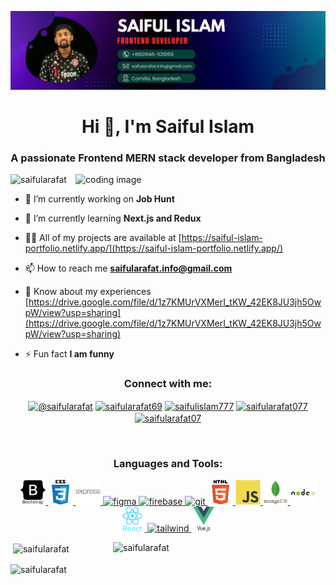 ![Banner](https://github.com/saifularafat/saifularafat/blob/main/Github%20Banner.png)
<h1 align="center">Hi 👋, I'm Saiful Islam</h1>
<h3 align="center">A passionate Frontend MERN stack developer from Bangladesh</h3>

<img align="right" width="400" alt="coding image" src="https://media4.giphy.com/media/qgQUggAC3Pfv687qPC/giphy.gif" />

<p align="left"> <img src="https://komarev.com/ghpvc/?username=saifularafat&label=Profile%20views&color=0e75b6&style=flat" alt="saifularafat" /> </p>

- 🔭 I’m currently working on **Job Hunt**

- 🌱 I’m currently learning **Next.js and Redux**

- 👨‍💻 All of my projects are available at [https://saiful-islam-portfolio.netlify.app/](https://saiful-islam-portfolio.netlify.app/)

- 📫 How to reach me **saifularafat.info@gmail.com**

- 📄 Know about my experiences [https://drive.google.com/file/d/1z7KMUrVXMerI_tKW_42EK8JU3jh5OwpW/view?usp=sharing](https://drive.google.com/file/d/1z7KMUrVXMerI_tKW_42EK8JU3jh5OwpW/view?usp=sharing)

- ⚡ Fun fact **I am funny**

<h3 align="center">Connect with me:</h3>
<p align="center">
<a href="https://dev.to/@saifularafat" target="blank"><img align="center" src="https://raw.githubusercontent.com/rahuldkjain/github-profile-readme-generator/master/src/images/icons/Social/devto.svg" alt="@saifularafat" height="30" width="40" /></a>
<a href="https://twitter.com/saifularafat69" target="blank"><img align="center" src="https://raw.githubusercontent.com/rahuldkjain/github-profile-readme-generator/master/src/images/icons/Social/twitter.svg" alt="saifularafat69" height="30" width="40" /></a>
<a href="https://linkedin.com/in/saifulislam777" target="blank"><img align="center" src="https://raw.githubusercontent.com/rahuldkjain/github-profile-readme-generator/master/src/images/icons/Social/linked-in-alt.svg" alt="saifulislam777" height="30" width="40" /></a>
<a href="https://fb.com/saifularafat077" target="blank"><img align="center" src="https://raw.githubusercontent.com/rahuldkjain/github-profile-readme-generator/master/src/images/icons/Social/facebook.svg" alt="saifularafat077" height="30" width="40" /></a>
<a href="https://instagram.com/saifularafat07" target="blank"><img align="center" src="https://raw.githubusercontent.com/rahuldkjain/github-profile-readme-generator/master/src/images/icons/Social/instagram.svg" alt="saifularafat07" height="30" width="40" /></a>
</p>
<br />
<h3 align="center">Languages and Tools:</h3>
<p align="center"> <a href="https://getbootstrap.com" target="_blank" rel="noreferrer"> <img src="https://raw.githubusercontent.com/devicons/devicon/master/icons/bootstrap/bootstrap-plain-wordmark.svg" alt="bootstrap" width="40" height="40"/> </a> <a href="https://www.w3schools.com/css/" target="_blank" rel="noreferrer"> <img src="https://raw.githubusercontent.com/devicons/devicon/master/icons/css3/css3-original-wordmark.svg" alt="css3" width="40" height="40"/> </a> <a href="https://expressjs.com" target="_blank" rel="noreferrer"> <img src="https://raw.githubusercontent.com/devicons/devicon/master/icons/express/express-original-wordmark.svg" alt="express" width="40" height="40"/> </a> <a href="https://www.figma.com/" target="_blank" rel="noreferrer"> <img src="https://www.vectorlogo.zone/logos/figma/figma-icon.svg" alt="figma" width="40" height="40"/> </a> <a href="https://firebase.google.com/" target="_blank" rel="noreferrer"> <img src="https://www.vectorlogo.zone/logos/firebase/firebase-icon.svg" alt="firebase" width="40" height="40"/> </a> <a href="https://git-scm.com/" target="_blank" rel="noreferrer"> <img src="https://www.vectorlogo.zone/logos/git-scm/git-scm-icon.svg" alt="git" width="40" height="40"/> </a> <a href="https://www.w3.org/html/" target="_blank" rel="noreferrer"> <img src="https://raw.githubusercontent.com/devicons/devicon/master/icons/html5/html5-original-wordmark.svg" alt="html5" width="40" height="40"/> </a> <a href="https://developer.mozilla.org/en-US/docs/Web/JavaScript" target="_blank" rel="noreferrer"> <img src="https://raw.githubusercontent.com/devicons/devicon/master/icons/javascript/javascript-original.svg" alt="javascript" width="40" height="40"/> </a> <a href="https://www.mongodb.com/" target="_blank" rel="noreferrer"> <img src="https://raw.githubusercontent.com/devicons/devicon/master/icons/mongodb/mongodb-original-wordmark.svg" alt="mongodb" width="40" height="40"/> </a> <a href="https://nodejs.org" target="_blank" rel="noreferrer"> <img src="https://raw.githubusercontent.com/devicons/devicon/master/icons/nodejs/nodejs-original-wordmark.svg" alt="nodejs" width="40" height="40"/> </a> <a href="https://reactjs.org/" target="_blank" rel="noreferrer"> <img src="https://raw.githubusercontent.com/devicons/devicon/master/icons/react/react-original-wordmark.svg" alt="react" width="40" height="40"/> </a> <a href="https://tailwindcss.com/" target="_blank" rel="noreferrer"> <img src="https://www.vectorlogo.zone/logos/tailwindcss/tailwindcss-icon.svg" alt="tailwind" width="40" height="40"/> </a> <a href="https://vuejs.org/" target="_blank" rel="noreferrer"> <img src="https://raw.githubusercontent.com/devicons/devicon/master/icons/vuejs/vuejs-original-wordmark.svg" alt="vuejs" width="40" height="40"/> </a> </p>

<p><img align="right" src="https://github-readme-stats.vercel.app/api/top-langs?username=saifularafat&show_icons=true&locale=en&layout=compact" alt="saifularafat" width="340"/></p>

<p>&nbsp;<img align="center" src="https://github-readme-stats.vercel.app/api?username=saifularafat&show_icons=true&locale=en" alt="saifularafat" /></p>

<p><img align="center" src="https://github-readme-streak-stats.herokuapp.com/?user=saifularafat&" alt="saifularafat" /></p>
